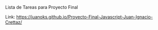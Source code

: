 Lista de Tareas para Proyecto Final

Link: https://juanoks.github.io/Proyecto-Final-Javascript-Juan-Ignacio-Crettaz/
